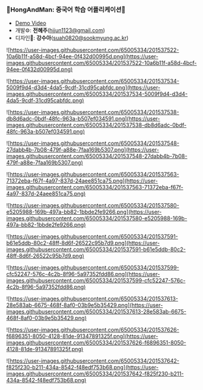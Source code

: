 ### 🏮HongAndMan: 중국어 학습 어플리케이션🥟

- [Demo Video](https://drive.google.com/file/d/1mT-aZsE0Szs_zC4ierbF5weMzz8uJKOR/view?usp=sharing)
- 개발⚙️: **전혜주**([hjjun1123@gmail.com](mailto:hjjun1123@gmail.com))
- 디자인🎨: **강수아**([suah0820@sookmyung.ac.kr](mailto:suah0820@sookmyung.ac.kr))

![https://user-images.githubusercontent.com/65005334/201537522-10a6b11f-a58d-4bcf-94ee-0f432d00995d.png](https://user-images.githubusercontent.com/65005334/201537522-10a6b11f-a58d-4bcf-94ee-0f432d00995d.png)

![https://user-images.githubusercontent.com/65005334/201537534-5009f9d4-d3d4-4da5-9cdf-31cd95cabfdc.png](https://user-images.githubusercontent.com/65005334/201537534-5009f9d4-d3d4-4da5-9cdf-31cd95cabfdc.png)

![https://user-images.githubusercontent.com/65005334/201537538-db8d6adc-0bdf-48fc-963a-b507ef034591.png](https://user-images.githubusercontent.com/65005334/201537538-db8d6adc-0bdf-48fc-963a-b507ef034591.png)

![https://user-images.githubusercontent.com/65005334/201537548-27dabb4b-7b08-479f-a88e-7faa169b5307.png](https://user-images.githubusercontent.com/65005334/201537548-27dabb4b-7b08-479f-a88e-7faa169b5307.png)

![https://user-images.githubusercontent.com/65005334/201537563-71372eba-f67f-4a97-837d-24aee851ca75.png](https://user-images.githubusercontent.com/65005334/201537563-71372eba-f67f-4a97-837d-24aee851ca75.png)

![https://user-images.githubusercontent.com/65005334/201537580-e5205988-169b-497a-bb82-1bbde2fe9266.png](https://user-images.githubusercontent.com/65005334/201537580-e5205988-169b-497a-bb82-1bbde2fe9266.png)

![https://user-images.githubusercontent.com/65005334/201537591-b61e5ddb-80c2-48ff-8d6f-26522c95b7d9.png](https://user-images.githubusercontent.com/65005334/201537591-b61e5ddb-80c2-48ff-8d6f-26522c95b7d9.png)

![https://user-images.githubusercontent.com/65005334/201537599-cfc52247-576c-4c2b-8f96-5a97352fdd86.png](https://user-images.githubusercontent.com/65005334/201537599-cfc52247-576c-4c2b-8f96-5a97352fdd86.png)

![https://user-images.githubusercontent.com/65005334/201537613-28e583ab-6675-468f-8af0-03b9e5b35429.png](https://user-images.githubusercontent.com/65005334/201537613-28e583ab-6675-468f-8af0-03b9e5b35429.png)

![https://user-images.githubusercontent.com/65005334/201537626-f6896351-8050-4128-81de-91347891325f.png](https://user-images.githubusercontent.com/65005334/201537626-f6896351-8050-4128-81de-91347891325f.png)

![https://user-images.githubusercontent.com/65005334/201537642-f825f230-b211-434a-8542-f48edf753b68.png](https://user-images.githubusercontent.com/65005334/201537642-f825f230-b211-434a-8542-f48edf753b68.png)